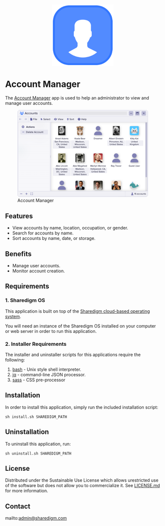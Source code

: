 <p align="center" style="text-align:center">
	<img src="images/icons/logo.svg" width="200">
</p>

# Account Manager

The [Account Manager](https://www.sharedigm.com/#apps/account-manager) app is used to help an administrator to view and manage user accounts.

<figure>
	<img src="images/info/account-manager.png" width="720" style="border-radius:6px" />
	<figcaption>Account Manager</figcaption>
</figure>

## Features

- View accounts by name, location, occupation, or gender.
- Search for accounts by name.
- Sort accounts by name, date, or storage.

## Benefits

- Manage user accounts.
- Monitor account creation.

## Requirements

### 1. Sharedigm OS

This application is built on top of the [Sharedigm cloud-based operating system](https://github.com/Sharedigm/SharedigmOS).

You will need an instance of the Sharedigm OS installed on your computer or web server in order to run this application.

### 2. Installer Requirements

The installer and uninstaller scripts for this applications require the following:

1. [bash](https://en.wikipedia.org/wiki/Bash_(Unix_shell)) - Unix style shell interpreter. 
2. [jq](https://jqlang.github.io/jq/) - command-line JSON processor. 
2. [sass](https://sass-lang.com) - CSS pre-processor

## Installation

In order to install this application, simply run the included installation script:

```
sh install.sh SHAREDIGM_PATH
```

## Uninstallation

To uninstall this application, run:

```
sh uninstall.sh SHAREDIGM_PATH
```

<!-- LICENSE -->
## License

Distributed under the Sustainable Use License which allows urestricted use of the software but does not allow you to commercialize it. See [LICENSE.md](LICENSE.md) for more information.

<!-- CONTACT -->
## Contact

mailto:admin@sharedigm.com